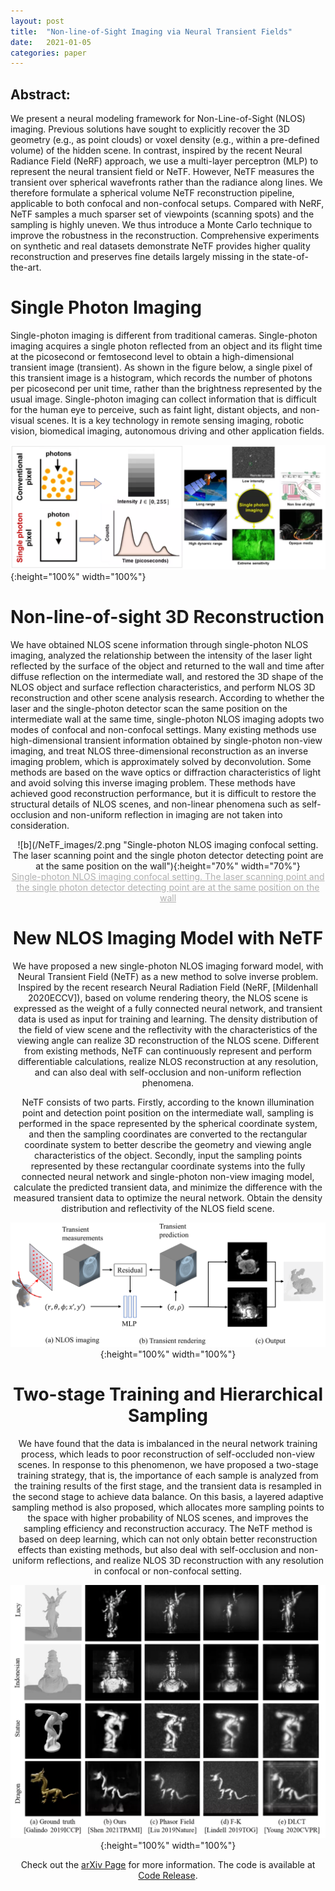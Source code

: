 ```yaml
---
layout: post
title:  "Non-line-of-Sight Imaging via Neural Transient Fields"
date:   2021-01-05
categories: paper
---
```


## Abstract:
We present a neural modeling framework for Non-Line-of-Sight (NLOS) imaging. Previous solutions have sought to explicitly recover the 3D geometry (e.g., as point clouds) or voxel density (e.g., within a pre-defined volume) of the hidden scene. In contrast, inspired by the recent Neural Radiance Field (NeRF) approach, we use a multi-layer perceptron (MLP) to represent the neural transient field or NeTF. However, NeTF measures the transient over spherical wavefronts rather than the radiance along lines. We therefore formulate a spherical volume NeTF reconstruction pipeline, applicable to both confocal and non-confocal setups. Compared with NeRF, NeTF samples a much sparser set of viewpoints (scanning spots) and the sampling is highly uneven. We thus introduce a Monte Carlo technique to improve the robustness in the reconstruction. Comprehensive experiments on synthetic and real datasets demonstrate NeTF provides higher quality reconstruction and preserves fine details largely missing in the state-of-the-art.

# Single Photon Imaging
Single-photon imaging is different from traditional cameras. Single-photon imaging acquires a single photon reflected from an object and its flight time at the picosecond or femtosecond level to obtain a high-dimensional transient image (transient). As shown in the figure below, a single pixel of this transient image is a histogram, which records the number of photons per picosecond per unit time, rather than the brightness represented by the usual image. Single-photon imaging can collect information that is difficult for the human eye to perceive, such as faint light, distant objects, and non-visual scenes. It is a key technology in remote sensing imaging, robotic vision, biomedical imaging, autonomous driving and other application fields.

![a](/NeTF_images/1.png "Single photon imaging and its application"){:height="100%" width="100%"}

# Non-line-of-sight 3D Reconstruction
We have obtained NLOS scene information through single-photon NLOS imaging, analyzed the relationship between the intensity of the laser light reflected by the surface of the object and returned to the wall and time after diffuse reflection on the intermediate wall, and restored the 3D shape of the NLOS object and surface reflection characteristics, and perform NLOS 3D reconstruction and other scene analysis research. According to whether the laser and the single-photon detector scan the same position on the intermediate wall at the same time, single-photon NLOS imaging adopts two modes of confocal and non-confocal settings. Many existing methods use high-dimensional transient information obtained by single-photon non-view imaging, and treat NLOS three-dimensional reconstruction as an inverse imaging problem, which is approximately solved by deconvolution. Some methods are based on the wave optics or diffraction characteristics of light and avoid solving this inverse imaging problem. These methods have achieved good reconstruction performance, but it is difficult to restore the structural details of NLOS scenes, and non-linear phenomena such as self-occlusion and non-uniform reflection in imaging are not taken into consideration.


<!-- <img src="/NeTF_images/2.png" height="100%" width="100%"/>
</div> -->
<div align=center>
![b](/NeTF_images/2.png "Single-photon NLOS imaging confocal setting. The laser scanning point and the single photon detector detecting point are at the same position on the wall"){:height="70%" width="70%"}
<div align=center>
<center style="font-size:14px;color:#B0B0B0;text-decoration:underline">Single-photon NLOS imaging confocal setting. The laser scanning point and the single photon detector detecting point are at the same position on the wall</center> 

# New NLOS Imaging Model with NeTF
We have proposed a new single-photon NLOS imaging forward model, with Neural Transient Field (NeTF) as a new method to solve inverse problem. Inspired by the recent research Neural Radiation Field (NeRF, [Mildenhall 2020ECCV]), based on volume rendering theory, the NLOS scene is expressed as the weight of a fully connected neural network, and transient data is used as input for training and learning. The density distribution of the field of view scene and the reflectivity with the characteristics of the viewing angle can realize 3D reconstruction of the NLOS scene. Different from existing methods, NeTF can continuously represent and perform differentiable calculations, realize NLOS reconstruction at any resolution, and can also deal with self-occlusion and non-uniform reflection phenomena.

NeTF consists of two parts. Firstly, according to the known illumination point and detection point position on the intermediate wall, sampling is performed in the space represented by the spherical coordinate system, and then the sampling coordinates are converted to the rectangular coordinate system to better describe the geometry and viewing angle characteristics of the object. Secondly, input the sampling points represented by these rectangular coordinate systems into the fully connected neural network and single-photon non-view imaging model, calculate the predicted transient data, and minimize the difference with the measured transient data to optimize the neural network. Obtain the density distribution and reflectivity of the NLOS field scene.

![c](/NeTF_images/3.png "Pipeline of NeTF"){:height="100%" width="100%"}

# Two-stage Training and Hierarchical Sampling

We have found that the data is imbalanced in the neural network training process, which leads to poor reconstruction of self-occluded non-view scenes. In response to this phenomenon, we have proposed a two-stage training strategy, that is, the importance of each sample is analyzed from the training results of the first stage, and the transient data is resampled in the second stage to achieve data balance. On this basis, a layered adaptive sampling method is also proposed, which allocates more sampling points to the space with higher probability of NLOS scenes, and improves the sampling efficiency and reconstruction accuracy. The NeTF method is based on deep learning, which can not only obtain better reconstruction effects than existing methods, but also deal with self-occlusion and non-uniform reflections, and realize NLOS 3D reconstruction with any resolution in confocal or non-confocal setting.

![d](/NeTF_images/4.png "Performance of NeTF vs. SOTA methods on syhthetic data and real data"){:height="100%" width="100%"}

<!-- ![setting](/_posts/image16_setting.png "Magic Gardens") -->
<!-- ![a](/images/1.png){:height="70%" width="70%"} -->
<!-- ![b](/images/image16_setting.png){:height="100%" width="100%"} -->
<!-- ![b](_posts/image16_setting.png "RUNOOBb")
![c](/image16_setting.png "RUNOOBc")
![d](image16_setting.png "RUNOOBd") -->

Check out the [arXiv Page][arXiv] for more information. The code is available at [Code Release][code].

[arXiv]: https://arxiv.org/abs/2101.00373
[code]: https://github.com/zeromakerplus/NeTF_public
